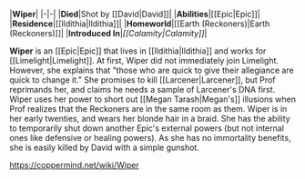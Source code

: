 |**Wiper**|
|-|-|
|**Died**|Shot by [[David\|David]]|
|**Abilities**|[[Epic\|Epic]]|
|**Residence**|[[Ildithia\|Ildithia]]|
|**Homeworld**|[[Earth (Reckoners)\|Earth (Reckoners)]]|
|**Introduced In**|*[[Calamity\|Calamity]]*|

**Wiper** is an [[Epic\|Epic]] that lives in [[Ildithia\|Ildithia]] and works for [[Limelight\|Limelight]]. At first, Wiper did not immediately join Limelight. However, she explains that "those who are quick to give their allegiance are quick to change it." She promises to kill [[Larcener\|Larcener]], but Prof reprimands her, and claims he needs a sample of Larcener's DNA first. Wiper uses her power to short out [[Megan Tarash\|Megan's]] illusions when Prof realizes that the Reckoners are in the same room as them.
Wiper is in her early twenties, and wears her blonde hair in a braid. She has the ability to temporarily shut down another Epic's external powers (but not internal ones like defensive or healing powers). As she has no immortality benefits, she is easily killed by David with a simple gunshot.



https://coppermind.net/wiki/Wiper